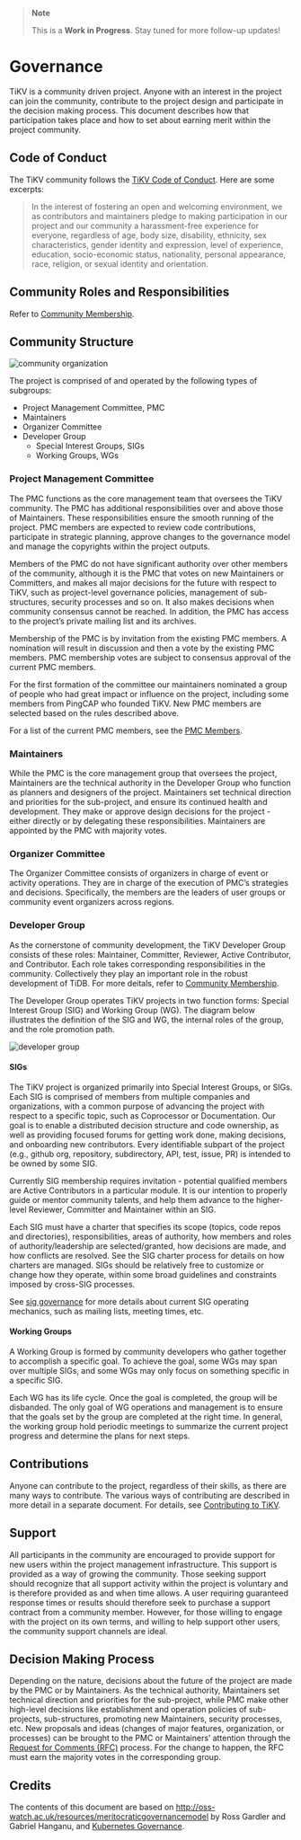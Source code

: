 > **Note**
>
> This is a **Work in Progress**. Stay tuned for more follow-up updates!

# Governance

TiKV is a community driven project. Anyone with an interest in the project can join the community, contribute to the project design and participate in the decision making process. This document describes how that participation takes place and how to set about earning merit within the project community.

## Code of Conduct

The TiKV community follows the [TiKV Code of Conduct](https://github.com/tikv/tikv/blob/master/CODE_OF_CONDUCT.md). Here are some excerpts:

> In the interest of fostering an open and welcoming environment, we as contributors and maintainers pledge to making participation in our project and our community a harassment-free experience for everyone, regardless of age, body size, disability, ethnicity, sex characteristics, gender identity and expression, level of experience, education, socio-economic status, nationality, personal appearance, race, religion, or sexual identity and orientation.

## Community Roles and Responsibilities

Refer to [Community Membership](/community-membership.md).

## Community Structure

![community organization](/media/governance/community_organization.png)

The project is comprised of and operated by the following types of subgroups:

- Project Management Committee, PMC
- Maintainers
- Organizer Committee
- Developer Group
    - Special Interest Groups, SIGs
    - Working Groups, WGs

### Project Management Committee

The PMC functions as the core management team that oversees the TiKV community. The PMC has additional responsibilities over and above those of Maintainers. These responsibilities ensure the smooth running of the project. PMC members are expected to review code contributions, participate in strategic planning, approve changes to the governance model and manage the copyrights within the project outputs.

Members of the PMC do not have significant authority over other members of the community, although it is the PMC that votes on new Maintainers or Committers, and makes all major decisions for the future with respect to TiKV, such as project-level governance policies, management of sub-structures, security processes and so on. It also makes decisions when community consensus cannot be reached. In addition, the PMC has access to the project’s private mailing list and its archives.

Membership of the PMC is by invitation from the existing PMC members. A nomination will result in discussion and then a vote by the existing PMC members. PMC membership votes are subject to consensus approval of the current PMC members.

For the first formation of the committee our maintainers nominated a group of people who had great impact or influence on the project, including some members from PingCAP who founded TiKV. New PMC members are selected based on the rules described above.

For a list of the current PMC members, see the [PMC Members](/committee/.README.md#members).

<!--- need the link to a Guiding Principals (Missions, Values; to be added separately) page as the principals for PMC -->

### Maintainers

While the PMC is the core management group that oversees the project, Maintainers are the technical authority in the Developer Group who function as planners and designers of the project. Maintainers set technical direction and priorities for the sub-project, and ensure its continued health and development. They make or approve design decisions for the project - either directly or by delegating these responsibilities. Maintainers are appointed by the PMC with majority votes.

### Organizer Committee

The Organizer Committee consists of organizers in charge of event or activity operations. They are in charge of the execution of PMC’s strategies and decisions. Specifically, the members are the leaders of user groups or community event organizers across regions.

### Developer Group

As the cornerstone of community development, the TiKV Developer Group consists of these roles: Maintainer, Committer, Reviewer, Active Contributor, and Contributor. Each role takes corresponding responsibilities in the community. Collectively they play an important role in the robust development of TiDB. For more deitals, refer to [Community Membership](/community-membership.md).

The Developer Group operates TiKV projects in two function forms: Special Interest Group (SIG) and Working Group (WG). The diagram below illustrates the definition of the SIG and WG, the internal roles of the group, and the role promotion path.

![developer group](/media/governance/developer_group.png)

#### SIGs

The TiKV project is organized primarily into Special Interest Groups, or SIGs. Each SIG is comprised of members from multiple companies and organizations, with a common purpose of advancing the project with respect to a specific topic, such as Coprocessor or Documentation. Our goal is to enable a distributed decision structure and code ownership, as well as providing focused forums for getting work done, making decisions, and onboarding new contributors. Every identifiable subpart of the project (e.g., github org, repository, subdirectory, API, test, issue, PR) is intended to be owned by some SIG.

Currently SIG membership requires invitation - potential qualified members are Active Contributors in a particular module. It is our intention to properly guide or mentor community talents, and help them advance to the higher-level Reviewer, Committer and Maintainer within an SIG.

Each SIG must have a charter that specifies its scope (topics, code repos and directories), responsibilities, areas of authority, how members and roles of authority/leadership are selected/granted, how decisions are made, and how conflicts are resolved. See the SIG charter process for details on how charters are managed. SIGs should be relatively free to customize or change how they operate, within some broad guidelines and constraints imposed by cross-SIG processes.

See [sig governance](/sig-governance/sig-governance.md) for more details about current SIG operating mechanics, such as mailing lists, meeting times, etc.

#### Working Groups

A Working Group is formed by community developers who gather together to accomplish a specific goal. To achieve the goal, some WGs may span over multiple SIGs, and some WGs may only focus on something specific in a specific SIG.

Each WG has its life cycle. Once the goal is completed, the group will be disbanded. The only goal of WG operations and management is to ensure that the goals set by the group are completed at the right time. In general, the working group hold periodic meetings to summarize the current project progress and determine the plans for next steps.

<!---to add Working Group governance link -->

## Contributions

Anyone can contribute to the project, regardless of their skills, as there are many ways to contribute. The various ways of contributing are described in more detail in a separate document. For details, see [Contributing to TiKV](https://github.com/tikv/tikv/blob/master/CONTRIBUTING.md).

## Support

All participants in the community are encouraged to provide support for new users within the project management infrastructure. This support is provided as a way of growing the community. Those seeking support should recognize that all support activity within the project is voluntary and is therefore provided as and when time allows. A user requiring guaranteed response times or results should therefore seek to purchase a support contract from a community member. However, for those willing to engage with the project on its own terms, and willing to help support other users, the community support channels are ideal.

## Decision Making Process

Depending on the nature, decisions about the future of the project are made by the PMC or by Maintainers. As the technical authority, Maintainers set technical direction and priorities for the sub-project, while PMC make other high-level decisions like establishment and operation policies of sub-projects, sub-structures, promoting new Maintainers, security processes, etc. New proposals and ideas (changes of major features, organization, or processes) can be brought to the PMC or Maintainers’ attention through the [Request for Comments (RFC)](https://github.com/tikv/rfcs) process. For the change to happen, the RFC must earn the majority votes in the corresponding group.

## Credits

The contents of this document are based on <http://oss-watch.ac.uk/resources/meritocraticgovernancemodel> by Ross Gardler and Gabriel Hanganu, and [Kubernetes Governance](https://github.com/kubernetes/community/blob/master/governance.md).